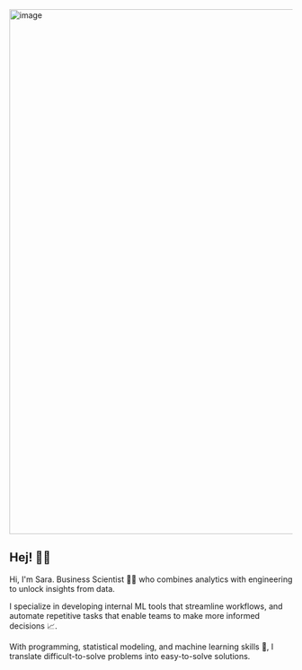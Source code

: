 <img width="935" alt="image" src="https://github.com/user-attachments/assets/1fc10821-854b-462c-9f5c-9e2e6e1fcb91" />


## Hej! 🙋‍♀️

Hi, I'm Sara. Business Scientist 👩‍🔬 who combines analytics with engineering to unlock insights from data.

I specialize in developing internal ML tools that streamline workflows, and automate repetitive tasks that enable teams to make more informed decisions 📈. 

With programming, statistical modeling, and machine learning skills 🎸, I translate difficult-to-solve problems into easy-to-solve solutions. 
